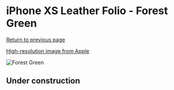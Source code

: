 # iPhone XS Leather Folio - Forest Green

[Return to previous page](/iphone_x)

[High-resolution image from Apple](https://store.storeimages.cdn-apple.com/8756/as-images.apple.com/is/MRX42?wid=4500&hei=4500&fmt=png)

<div style="width: 500px"><img src="/everyphone/MRX42.png" alt="Forest Green"></div>

## Under construction
